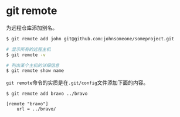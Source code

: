 # git remote

为远程仓库添加别名。

```bash
$ git remote add john git@github.com:johnsomeone/someproject.git

# 显示所有的远程主机
$ git remote -v

# 列出某个主机的详细信息
$ git remote show name
```

`git remote`命令的实质是在`.git/config`文件添加下面的内容。

```
$ git remote add bravo ../bravo
```

```
[remote "bravo"]
    url = ../bravo/
```


